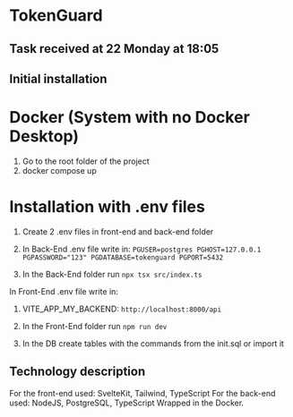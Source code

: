 # TokenGuard

## Task received at 22 Monday at 18:05

## Initial installation

# Docker (System with no Docker Desktop)
1) Go to the root folder of the project
2) docker compose up

# Installation with .env files
1) Create 2 .env files in front-end and back-end folder
  
2) In Back-End .env file write in:
`PGUSER=postgres
PGHOST=127.0.0.1
PGPASSWORD="123"
PGDATABASE=tokenguard
PGPORT=5432`

3) In the Back-End folder run `npx tsx src/index.ts`

In Front-End .env file write in:
1) VITE_APP_MY_BACKEND: `http://localhost:8000/api`
   
2) In the Front-End folder run `npm run dev`

3) In the DB create tables with the commands from the init.sql or import it

## Technology description
For the front-end used: SvelteKit, Tailwind, TypeScript
For the back-end used: NodeJS, PostgreSQL, TypeScript
Wrapped in the Docker.
